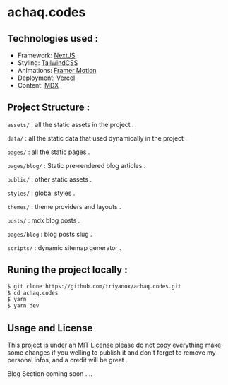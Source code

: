 # achaq.codes

## Technologies used :

- Framework: [NextJS](https://nextjs.org)
- Styling: [TailwindCSS](https://tailwindcss.com/)
- Animations: [Framer Motion](https://www.framer.com/motion/)
- Deployment: [Vercel](https://vercel.com/)
- Content: [MDX](https://mdxjs.com/)

## Project Structure :

`assets/` : all the static assets in the project .

`data/` : all the static data that used dynamically in the project .

`pages/` : all the static pages .

`pages/blog/` : Static pre-rendered blog articles .

`public/` : other static assets .

`styles/` : global styles .

`themes/` : theme providers and layouts .

`posts/` : mdx blog posts .

`pages/blog` : blog posts slug .

`scripts/` : dynamic sitemap generator .

## Runing the project locally :

```bash
$ git clone https://github.com/triyanox/achaq.codes.git
$ cd achaq.codes
$ yarn
$ yarn dev
```

## Usage and License

This project is under an MIT License please do not copy everything
make some changes if you welling to publish it and don't forget to remove
my personal infos, and a credit will be great .

Blog Section coming soon ....
